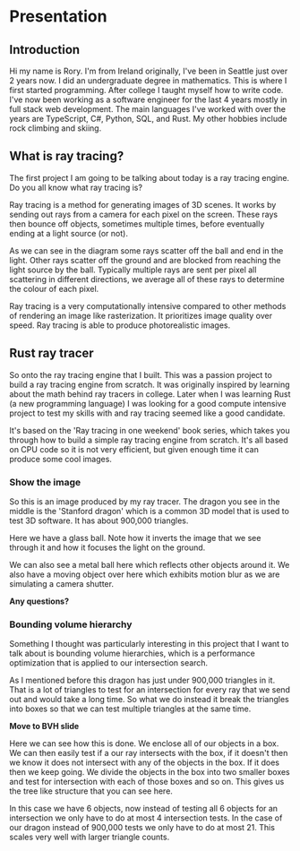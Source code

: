 # Presentation

## Introduction
Hi my name is Rory. I'm from Ireland originally, I've been in Seattle just over
2 years now. I did an undergraduate degree in mathematics. This is where I first
started programming. After college I taught myself how to write code. I've now
been working as a software engineer for the last 4 years mostly in full stack
web development. The main languages I've worked with over the years are
TypeScript, C#, Python, SQL, and Rust. My other hobbies include rock climbing
and skiing.

## What is ray tracing?
The first project I am going to be talking about today is a ray tracing engine.
Do you all know what ray tracing is?

Ray tracing is a method for generating images of 3D scenes. It works by sending
out rays from a camera for each pixel on the screen. These rays then bounce off
objects, sometimes multiple times, before eventually ending at a light source
(or not).

As we can see in the diagram some rays scatter off the ball and end in the
light. Other rays scatter off the ground and are blocked from reaching the light
source by the ball. Typically multiple rays are sent per pixel all scattering in
different directions, we average all of these rays to determine  the colour of
each pixel.

Ray tracing is a very computationally intensive compared to other methods of
rendering an image like rasterization. It prioritizes image quality over speed.
Ray tracing is able to produce photorealistic images.

## Rust ray tracer
So onto the ray tracing engine that I built. This was a passion project to build
a ray tracing engine from scratch. It was originally inspired by learning about
the math behind ray tracers in college. Later when I was learning Rust (a new
programming language) I was looking for a good compute intensive project to test
my skills with and ray tracing seemed like a good candidate.

It's based on the 'Ray tracing in one weekend' book series, which takes you
through how to build a simple ray tracing engine from scratch. It's all based on
CPU code so it is not very efficient, but given enough time it can produce some
cool images.

### Show the image
So this is an image produced by my ray tracer. The dragon you see in the middle
is the 'Stanford dragon' which is a common 3D model that is used to test 3D
software. It has about 900,000 triangles.

Here we have a glass ball. Note how it inverts the image that we see through it
and how it focuses the light on the ground.

We can also see a metal ball here which reflects other objects around it. We
also have a moving object over here which exhibits motion blur as we are
simulating a camera shutter.

**Any questions?**

### Bounding volume hierarchy
Something I thought was particularly interesting in this project that I want to
talk about is bounding volume hierarchies, which is a performance optimization
that is applied to our intersection search.

As I mentioned before this dragon has just under 900,000 triangles in it. That
is a lot of triangles to test for an intersection for every ray that we send out
and would take a long time.  So what we do instead it break the triangles into
boxes so that we can test multiple triangles at the same time.

**Move to BVH slide**

Here we can see how this is done. We enclose all of our objects in a box. We can
then easily test if a our ray intersects with the box, if it doesn't then we
know it does not intersect with any of the objects in the box. If it does then
we keep going. We divide the objects in the box into two smaller boxes and test
for intersection with each of those boxes and so on. This gives us the tree like
structure that you can see here.

In this case we have 6 objects, now instead of testing all 6 objects for an
intersection we only have to do at most 4 intersection tests. In the case of our
dragon instead of 900,000 tests we only have to do at most 21. This scales very
well with larger triangle counts.
